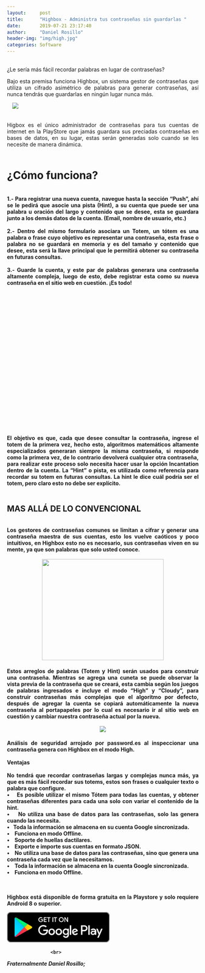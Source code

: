 ```yaml
---
layout:     post
title:      "Highbox - Administra tus contraseñas sin guardarlas "
date:       2019-07-21 23:17:40
author:     "Daniel Rosillo"
header-img: "img/high.jpg"
categories: Software
---
```

<div style="text-align: justify;">
<div class='post-body entry-content'>
<br>
¿Le sería más fácil recordar palabras en lugar de contraseñas?

Bajo esta premisa funciona Highbox, un sistema gestor de contraseñas que utiliza un cifrado asimétrico de palabras para generar contraseñas, así nunca tendrás que guardarlas en ningún lugar nunca más. 
<br>

<a href="https://3.bp.blogspot.com/-ZC5GRVaf6_s/XJvko54kElI/AAAAAAAAArQ/y4YSTOHO-SwFmwBK2PMzxNzENOogbzlZQCLcBGAs/s1600/highbox1.png" imageanchor="1" style="margin-left: 1em; margin-right: 1em;"><img border="0" data-original-height="431" data-original-width="885" src="https://3.bp.blogspot.com/-ZC5GRVaf6_s/XJvko54kElI/AAAAAAAAArQ/y4YSTOHO-SwFmwBK2PMzxNzENOogbzlZQCLcBGAs/s640/highbox1.png" width="530" /></a></div>
<br />
Higbox es el único administrador de contraseñas para tus cuentas de internet en la PlayStore que jamás guardara sus preciadas contraseñas en bases de datos, en su lugar, estas serán generadas solo cuando se les necesite de manera dinámica.
<br />
<br />
<h1>&#191;Cómo funciona?<br /></h1>
<b>
<br />
1.- Para registrar una nueva cuenta, navegue hasta la sección “Push”, ahí se le pedirá que asocie una pista (Hint), a su cuenta que puede ser una palabra u oración del largo y contenido que se desee, esta se guardara junto a los demás datos de la cuenta. (Email, nombre de usuario, etc.)
<br><br>
2.- Dentro del mismo formulario asociara un Totem, un tótem es una palabra o frase cuyo objetivo es representar una contraseña, esta frase o palabra no se guardará en memoria y es del tamaño y contenido que desee, esta será la llave principal que le permitirá obtener su contraseña en futuras consultas. 
<br><br>
3.- Guarde la cuenta, y este par de palabras generara una contraseña altamente compleja, luego de esto, debe registrar esta como su nueva contraseña en el sitio web en cuestión. 
¡Es todo!
<br>
<br>
<a name='more'></a><br />
<div class="separator" style="clear: both; text-align: center;">
<a href="https://pbs.twimg.com/media/D8l5cIMXoAArMCk?format=jpg&name=medium" imageanchor="1" style="margin-left: 1em; margin-right: 1em;"><img border="0" data-original-height="572" data-original-width="410" height="320"></a>
</div>
<br />
<br>
El objetivo es que, cada que desee consultar la contraseña, ingrese el totem de la primera vez, hecho esto, algoritmos matemáticos altamente especializados generaran siempre la misma contraseña, si responde como la primera vez, de lo contrario devolverá cualquier otra contraseña, para realizar este proceso solo necesita hacer usar la opción Incantation dentro de la cuenta. 
La “Hint” o pista, es utilizada como referencia para recordar su totem en futuras consultas. La hint le dice cuál podría ser el totem, pero claro esto no debe ser explícito.
<br><br>
<h2>MAS ALLÁ DE LO CONVENCIONAL</h2>
<br>
Los gestores de contraseñas comunes se limitan a cifrar y generar una contraseña maestra de sus cuentas, esto los vuelve caóticos y poco intuitivos, en Highbox esto no es necesario, sus contraseñas viven en su mente, ya que son palabras que solo usted conoce.

<br />
<br />
<div class="separator" style="clear: both; text-align: center;">
<a href="https://4.bp.blogspot.com/-oHeT1UoSHs0/XJvlMrlK_cI/AAAAAAAAArc/NCspJ7mtTjYIreFWVTRz8Xnw8ZevJVwBgCLcBGAs/s1600/highbox3.png" imageanchor="1" style="margin-left: 1em; margin-right: 1em;"><img border="0" data-original-height="385" data-original-width="462" height="266" src="https://4.bp.blogspot.com/-oHeT1UoSHs0/XJvlMrlK_cI/AAAAAAAAArc/NCspJ7mtTjYIreFWVTRz8Xnw8ZevJVwBgCLcBGAs/s320/highbox3.png" width="320" /></a></div>
<br />
Estos arreglos de palabras (Totem y Hint) serán usados para construir una contraseña. Mientras se agrega una cuneta se puede observar la vista previa de la contraseña que se creará, esta cambia según los juegos de palabras ingresados e incluye el modo “High” y “Cloudy”, para construir contraseñas más complejas que el algoritmo por defecto, después de agregar la cuenta se copiará automáticamente la nueva contraseña al portapapeles por lo cual es necesario ir al sitio web en cuestión y cambiar nuestra contraseña actual por la nueva.
<br />
<br />
<div class="separator" style="clear: both; text-align: center;">
<a href="https://3.bp.blogspot.com/-Uyu4VRburlM/XJvlVkLUEPI/AAAAAAAAArk/IG_HfzPQqZAAgZF-tEyeSAKp9oOY1bbRACLcBGAs/s1600/highbox4.png" imageanchor="1" style="margin-left: 1em; margin-right: 1em;"><img border="0" data-original-height="366" data-original-width="885" src="https://3.bp.blogspot.com/-Uyu4VRburlM/XJvlVkLUEPI/AAAAAAAAArk/IG_HfzPQqZAAgZF-tEyeSAKp9oOY1bbRACLcBGAs/s640/highbox4.png" width="530" /></a></div>
<br />
Análisis de seguridad arrojado por password.es al inspeccionar una contraseña genera con Highbox en el modo High.<br />
<b><br />Ventajas</b><br />
<br />
No tendrá que recordar contraseñas largas y complejas nunca más, ya que es más fácil recordar sus totems, estos son frases o cualquier texto o palabra que configure.
<br>
&#8226;&nbsp;&nbsp;&nbsp; Es posible utilizar el mismo Tótem para todas las cuentas, y obtener contraseñas diferentes para cada una solo con variar el contenido de la hint.
<br>
&#8226;&nbsp;&nbsp;&nbsp; No utiliza una base de datos para las contraseñas, solo las genera cuando las necesita.
<br>
&#8226;&nbsp;&nbsp;&nbsp;Toda la información se almacena en su cuenta Google sincronizada.
<br>
&#8226;&nbsp;&nbsp;&nbsp; Funciona en modo Offline.
<br>
&#8226;&nbsp;&nbsp;&nbsp; Soporte de huellas dactilares.
<br>
&#8226;&nbsp;&nbsp;&nbsp; Exporte e importe sus cuentas en formato JSON.
<br>
&#8226;&nbsp;&nbsp;&nbsp; No utiliza una base de datos para las contraseñas, sino que genera una contraseña cada vez que la necesitamos.
<br>
&#8226;&nbsp;&nbsp;&nbsp; Toda la información se almacena en la cuenta Google sincronizada.
<br>
&#8226;&nbsp;&nbsp;&nbsp; Funciona en modo Offline. 

<br><br>
Highbox está disponible de forma gratuita en la Playstore y solo requiere Android 8 o superior.<br />
 <div class="badges">
                    <a class="badge-link" href="https://play.google.com/store/apps/details?id=com.bookmanager.danielrosillo.bookmanager&hl=es_419"><img src="/img/google-play-badge.svg" alt=""></a>
                     </div>
              
                    <br>
<i>Fraternalmente Daniel Rosillo;</i>
<div style='clear: both;'></div>
